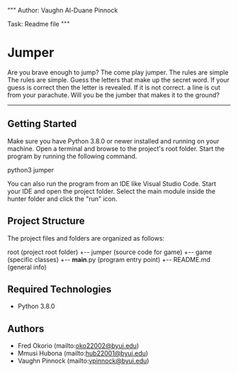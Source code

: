 """
Author: Vaughn Al-Duane Pinnock

Task: Readme file
"""

# Jumper
Are you brave enough to jump? The come play jumper. The rules are simple The rules are simple. Guess the letters that make up the secret word.
If your guess is correct then the letter is revealed. If it is not correct. a line is cut from your parachute. Will you be the jumber that makes it to the ground?


---
## Getting Started
Make sure you have Python 3.8.0 or newer installed and running on your machine. Open a terminal and browse to the project's root folder. Start the program by running the following command.

python3 jumper

You can also run the program from an IDE like Visual Studio Code. Start your IDE and open the project folder. Select the main module inside the hunter folder and click the "run" icon.

## Project Structure
The project files and folders are organized as follows:

root                    (project root folder)
+-- jumper              (source code for game)
  +-- game              (specific classes)
  +-- __main__.py       (program entry point)
+-- README.md           (general info)


## Required Technologies
* Python 3.8.0

## Authors
* Fred Okorio (mailto:oko22002@byui.edu)
* Mmusi Hubona (mailto:hub22001@byui.edu)
* Vaughn Pinnock (mailto:vpinnock@byui.edu)
